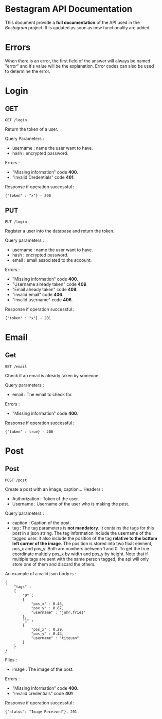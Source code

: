 
# Bestagram API Documentation
This document provide a **full documentation** of the API used in the *Bestagram* project. It is updated as soon as new functionality are added.

# Errors
When there is an error, the first field of the answer will always be named "error" and it's value will be the explanation. Error codes can also be used to determine the error.

# Login
## GET

    GET /login
   
Return the token of a user. 

Query Parameters : 
 - username : name the user want to have.
 - hash : encrypted password.
 
Errors : 
 - "Missing information" code **400**.
 - "Invalid Credentials" code **401**.

Response if operation successful :

    {"token" : "x"} - 200

## PUT
    PUT /login
   
Register a user into the database and return the token. 

Query parameters :
 - username : name the user want to have.
 - hash : encrypted password.
 - email : email associated to the account.

Errors : 
 - "Missing information" code **400**.
 - "Username already taken" code **409**.
 - "Email already taken" code **409**.
 - "Invalid email" code **406**.
 - "Invalid username" code **406**.

Response if operation successful :

    {"token" : "x"} - 201

# Email
## Get

    GET /email
   
Check if an email is already taken by someone. 

Query parameters :
 - email : The email to check for.

Errors :
 - "Missing information" code **400**.

Response if operation successful :

    {"taken" : true} - 200

# Post
## Post

    POST /post
   
Create a post with an image, caption...
Headers :
 - Authorization : Token of the user.
 - Username : Username of the user who is making the post.

Query parameters :
 - caption : Caption of the post.
 - tag : The tag parameters is **not mandatory**. It contains the tags for this post in a json string. 
The tag information include the username of the tagged user. It also include the position of the tag **relative to the bottom left corner of the image**. The position is stored into two float element, pos_x and pos_y. Both are numbers between 1 and 0. To get the true coordinate multiply pos_x by width and pos_y by height. Note that if multiple tags are sent with the same person tagged, the api will only store one of them and discard the others.

An example of a valid json body is : 
    
    {  
        "tags" : 
        { 
            "0" : 
            { 
                "pos_x" : 0.43, 
                "pox_y" : 0.87, 
                "username" : "john.fries"
            }, 
            "1" : 
            {     
                "pos_x" : 0.29, 
                "pos_y" : 0.44, 
                "username" : "titouan" 
            }
        }
    }


Files : 
 - image : The image of the post.

Errors :
 - "Missing Information" code **400**.
 - "Invalid credentials" code **401**

Response if operation successful :

    {"status": "Image Received"}, 201
